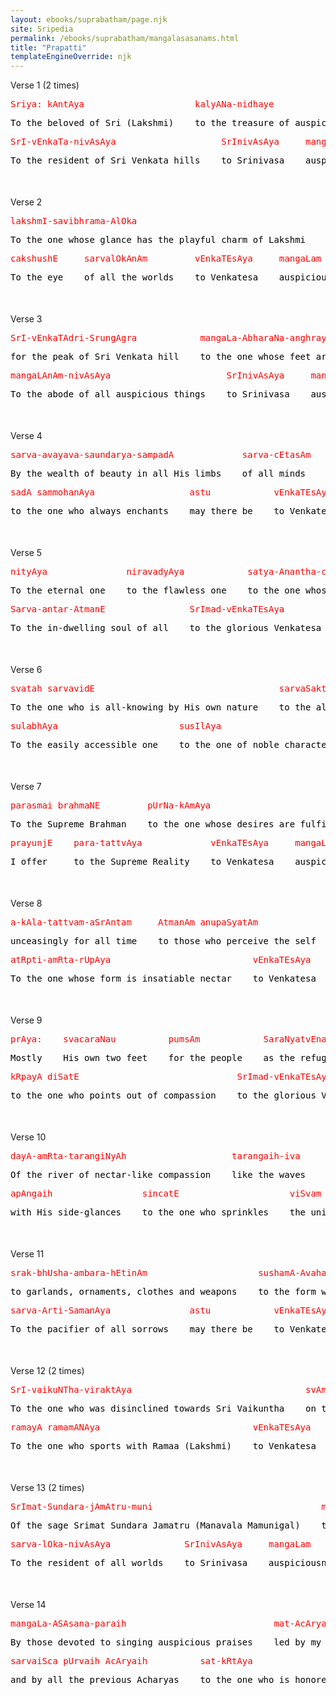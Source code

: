 ```yaml
---
layout: ebooks/suprabatham/page.njk
site: Sripedia
permalink: /ebooks/suprabatham/mangalasasanams.html
title: "Prapatti"
templateEngineOverride: njk
---
```


<div style="margin-bottom: 50px;">
Verse 1 (2 times)
<pre style="color:#ff0000; font-family: monospace; white-space: pre;">Sriya: kAntAya                     kalyANa-nidhaye                      nidhaye-erthinAm</pre>
<pre style="color:#000000; font-family: monospace; white-space: pre;">To the beloved of Sri (Lakshmi)    to the treasure of auspiciousness    to the wealth for all seekers</pre>
<pre style="color:#ff0000; font-family: monospace; white-space: pre;">SrI-vEnkaTa-nivAsAya                    SrInivAsAya     mangaLam</pre>
<pre style="color:#000000; font-family: monospace; white-space: pre;">To the resident of Sri Venkata hills    to Srinivasa    auspiciousness</pre>
</div>

<div style="margin-bottom: 50px;">
Verse 2
<pre style="color:#ff0000; font-family: monospace; white-space: pre;">lakshmI-savibhrama-AlOka                                    subhrU-vibhrama-cakshushE</pre>
<pre style="color:#000000; font-family: monospace; white-space: pre;">To the one whose glance has the playful charm of Lakshmi    whose eyes have the beauty of graceful eyebrows</pre>
<pre style="color:#ff0000; font-family: monospace; white-space: pre;">cakshushE     sarvalOkAnAm         vEnkaTEsAya     mangaLam</pre>
<pre style="color:#000000; font-family: monospace; white-space: pre;">To the eye    of all the worlds    to Venkatesa    auspiciousness</pre>
</div>

<div style="margin-bottom: 50px;">
Verse 3
<pre style="color:#ff0000; font-family: monospace; white-space: pre;">SrI-vEnkaTAdri-SrungAgra            mangaLa-AbharaNa-anghrayE</pre>
<pre style="color:#000000; font-family: monospace; white-space: pre;">for the peak of Sri Venkata hill    to the one whose feet are an auspicious ornament</pre>
<pre style="color:#ff0000; font-family: monospace; white-space: pre;">mangaLAnAm-nivAsAya                      SrInivAsAya     mangaLam</pre>
<pre style="color:#000000; font-family: monospace; white-space: pre;">To the abode of all auspicious things    to Srinivasa    auspiciousness</pre>
</div>

<div style="margin-bottom: 50px;">
Verse 4
<pre style="color:#ff0000; font-family: monospace; white-space: pre;">sarva-avayava-saundarya-sampadA             sarva-cEtasAm</pre>
<pre style="color:#000000; font-family: monospace; white-space: pre;">By the wealth of beauty in all His limbs    of all minds</pre>
<pre style="color:#ff0000; font-family: monospace; white-space: pre;">sadA sammohanAya                  astu            vEnkaTEsAya     mangaLam</pre>
<pre style="color:#000000; font-family: monospace; white-space: pre;">to the one who always enchants    may there be    to Venkatesa    auspiciousness</pre>
</div>

<div style="margin-bottom: 50px;">
Verse 5
<pre style="color:#ff0000; font-family: monospace; white-space: pre;">nityAya               niravadyAya            satya-Anantha-cit-AtmanE</pre>
<pre style="color:#000000; font-family: monospace; white-space: pre;">To the eternal one    to the flawless one    to the one whose nature is Truth, Infinity, and Consciousness</pre>
<pre style="color:#ff0000; font-family: monospace; white-space: pre;">Sarva-antar-AtmanE                SrImad-vEnkaTEsAya           mangaLam</pre>
<pre style="color:#000000; font-family: monospace; white-space: pre;">To the in-dwelling soul of all    to the glorious Venkatesa    auspiciousness</pre>
</div>

<div style="margin-bottom: 50px;">
Verse 6
<pre style="color:#ff0000; font-family: monospace; white-space: pre;">svatah sarvavidE                                   sarvaSaktayE           sarvaSEshiNE</pre>
<pre style="color:#000000; font-family: monospace; white-space: pre;">To the one who is all-knowing by His own nature    to the all-powerful    to the Lord of all</pre>
<pre style="color:#ff0000; font-family: monospace; white-space: pre;">sulabhAya                       susIlAya                         vEnkaTEsAya     mangaLam</pre>
<pre style="color:#000000; font-family: monospace; white-space: pre;">To the easily accessible one    to the one of noble character    to Venkatesa    auspiciousness</pre>
</div>

<div style="margin-bottom: 50px;">
Verse 7
<pre style="color:#ff0000; font-family: monospace; white-space: pre;">parasmai brahmaNE         pUrNa-kAmAya                              paramAtmanE</pre>
<pre style="color:#000000; font-family: monospace; white-space: pre;">To the Supreme Brahman    to the one whose desires are fulfilled    to the Supreme Soul</pre>
<pre style="color:#ff0000; font-family: monospace; white-space: pre;">prayunjE    para-tattvAya             vEnkaTEsAya     mangaLam</pre>
<pre style="color:#000000; font-family: monospace; white-space: pre;">I offer     to the Supreme Reality    to Venkatesa    auspiciousness</pre>
</div>

<div style="margin-bottom: 50px;">
Verse 8
<pre style="color:#ff0000; font-family: monospace; white-space: pre;">a-kAla-tattvam-aSrAntam     AtmanAm anupaSyatAm</pre>
<pre style="color:#000000; font-family: monospace; white-space: pre;">unceasingly for all time    to those who perceive the self</pre>
<pre style="color:#ff0000; font-family: monospace; white-space: pre;">atRpti-amRta-rUpAya                           vEnkaTEsAya     mangaLam</pre>
<pre style="color:#000000; font-family: monospace; white-space: pre;">To the one whose form is insatiable nectar    to Venkatesa    auspiciousness</pre>
</div>

<div style="margin-bottom: 50px;">
Verse 9
<pre style="color:#ff0000; font-family: monospace; white-space: pre;">prAya:    svacaraNau          pumsAm            SaraNyatvEna     pANinA</pre>
<pre style="color:#000000; font-family: monospace; white-space: pre;">Mostly    His own two feet    for the people    as the refuge    with His hand</pre>
<pre style="color:#ff0000; font-family: monospace; white-space: pre;">kRpayA diSatE                              SrImad-vEnkaTEsAya           mangaLam</pre>
<pre style="color:#000000; font-family: monospace; white-space: pre;">to the one who points out of compassion    to the glorious Venkatesa    auspiciousness</pre>
</div>

<div style="margin-bottom: 50px;">
Verse 10
<pre style="color:#ff0000; font-family: monospace; white-space: pre;">dayA-amRta-tarangiNyAh                    tarangaih-iva     SItalaih</pre>
<pre style="color:#000000; font-family: monospace; white-space: pre;">Of the river of nectar-like compassion    like the waves    with the cool</pre>
<pre style="color:#ff0000; font-family: monospace; white-space: pre;">apAngaih                 sincatE                     viSvam          vEnkaTEsAya     mangaLam</pre>
<pre style="color:#000000; font-family: monospace; white-space: pre;">with His side-glances    to the one who sprinkles    the universe    to Venkatesa    auspiciousness</pre>
</div>

<div style="margin-bottom: 50px;">
Verse 11
<pre style="color:#ff0000; font-family: monospace; white-space: pre;">srak-bhUsha-ambara-hEtinAm                     sushamA-Avaha-mUrtayE</pre>
<pre style="color:#000000; font-family: monospace; white-space: pre;">to garlands, ornaments, clothes and weapons    to the form which gives beauty</pre>
<pre style="color:#ff0000; font-family: monospace; white-space: pre;">sarva-Arti-SamanAya               astu            vEnkaTEsAya     mangaLam</pre>
<pre style="color:#000000; font-family: monospace; white-space: pre;">To the pacifier of all sorrows    may there be    to Venkatesa    auspiciousness</pre>
</div>

<div style="margin-bottom: 50px;">
Verse 12 (2 times)
<pre style="color:#ff0000; font-family: monospace; white-space: pre;">SrI-vaikuNTha-viraktAya                                 svAmi-pushkariNI-taTE</pre>
<pre style="color:#000000; font-family: monospace; white-space: pre;">To the one who was disinclined towards Sri Vaikuntha    on the bank of Swami Pushkarini</pre>
<pre style="color:#ff0000; font-family: monospace; white-space: pre;">ramayA ramamANAya                             vEnkaTEsAya     mangaLam</pre>
<pre style="color:#000000; font-family: monospace; white-space: pre;">To the one who sports with Ramaa (Lakshmi)    to Venkatesa    auspiciousness</pre>
</div>

<div style="margin-bottom: 50px;">
Verse 13 (2 times)
<pre style="color:#ff0000; font-family: monospace; white-space: pre;">SrImat-Sundara-jAmAtru-muni                                mAnasa-vAsinE</pre>
<pre style="color:#000000; font-family: monospace; white-space: pre;">Of the sage Srimat Sundara Jamatru (Manavala Mamunigal)    to the one who resides in the mind</pre>
<pre style="color:#ff0000; font-family: monospace; white-space: pre;">sarva-lOka-nivAsAya              SrInivAsAya     mangaLam</pre>
<pre style="color:#000000; font-family: monospace; white-space: pre;">To the resident of all worlds    to Srinivasa    auspiciousness</pre>
</div>

<div style="margin-bottom: 50px;">
Verse 14
<pre style="color:#ff0000; font-family: monospace; white-space: pre;">mangaLa-ASAsana-paraih                            mat-AcArya-purOgamaih</pre>
<pre style="color:#000000; font-family: monospace; white-space: pre;">By those devoted to singing auspicious praises    led by my preceptors</pre>
<pre style="color:#ff0000; font-family: monospace; white-space: pre;">sarvaiSca pUrvaih AcAryaih          sat-kRtAya                   astu            mangaLam</pre>
<pre style="color:#000000; font-family: monospace; white-space: pre;">and by all the previous Acharyas    to the one who is honored    may there be    auspiciousness</pre>
</div>

